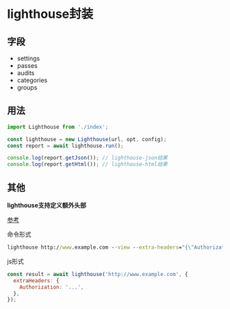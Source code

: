 # lighthouse封装

## 字段
- settings
- passes
- audits
- categories
- groups

## 用法
```js
import Lighthouse from './index';

const lighthouse = new Lighthouse(url, opt, config);
const report = await lighthouse.run();

console.log(report.getJson()); // lighthouse-json结果
console.log(report.getHtml()); // lighthouse-html结果
```

## 其他

**lighthouse支持定义额外头部**

[参考](https://github.com/GoogleChrome/lighthouse/blob/master/docs/authenticated-pages.md)

命令形式
```cmd
lighthouse http://www.example.com --view --extra-headers="{\"Authorization\":\"...\"}"
```

js形式
```js
const result = await lighthouse('http://www.example.com', {
  extraHeaders: {
    Authorization: '...',
  },
});
```

